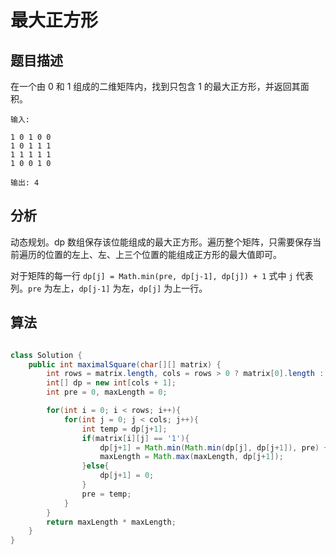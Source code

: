 # 最大正方形

## 题目描述

在一个由 0 和 1 组成的二维矩阵内，找到只包含 1 的最大正方形，并返回其面积。

```
输入: 

1 0 1 0 0
1 0 1 1 1
1 1 1 1 1
1 0 0 1 0

输出: 4
```

## 分析

动态规划。dp 数组保存该位能组成的最大正方形。遍历整个矩阵，只需要保存当前遍历的位置的左上、左、上三个位置的能组成正方形的最大值即可。

对于矩阵的每一行 `dp[j] = Math.min(pre, dp[j-1], dp[j]) + 1` 式中 `j` 代表列。`pre` 为左上，`dp[j-1]` 为左，`dp[j]` 为上一行。

## 算法

```java

class Solution {
    public int maximalSquare(char[][] matrix) {
        int rows = matrix.length, cols = rows > 0 ? matrix[0].length : 0;
        int[] dp = new int[cols + 1];
        int pre = 0, maxLength = 0;

        for(int i = 0; i < rows; i++){
            for(int j = 0; j < cols; j++){
                int temp = dp[j+1];
                if(matrix[i][j] == '1'){
                    dp[j+1] = Math.min(Math.min(dp[j], dp[j+1]), pre) + 1;
                    maxLength = Math.max(maxLength, dp[j+1]);
                }else{
                    dp[j+1] = 0;
                }
                pre = temp;
            }
        }
        return maxLength * maxLength;
    }
}
```
